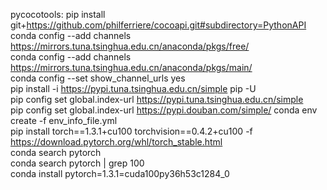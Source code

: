 pycocotools: pip install git+https://github.com/philferriere/cocoapi.git#subdirectory=PythonAPI<br>
conda config --add channels https://mirrors.tuna.tsinghua.edu.cn/anaconda/pkgs/free/<br>
conda config --add channels https://mirrors.tuna.tsinghua.edu.cn/anaconda/pkgs/main/<br>
conda config --set show_channel_urls yes<br>
pip install -i https://pypi.tuna.tsinghua.edu.cn/simple pip -U<br>
pip config set global.index-url https://pypi.tuna.tsinghua.edu.cn/simple<br>
pip config set global.index-url https://pypi.douban.com/simple/
conda env create -f env_info_file.yml<br>
pip install torch==1.3.1+cu100 torchvision==0.4.2+cu100 -f https://download.pytorch.org/whl/torch_stable.html<br>
conda search pytorch<br>
conda search pytorch | grep 100<br>
conda install pytorch=1.3.1=cuda100py36h53c1284_0<br>
